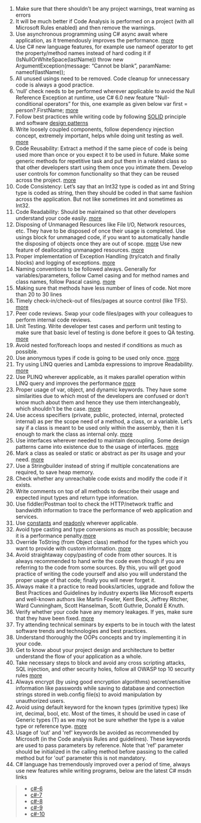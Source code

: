 1. Make sure that there shouldn’t be any project warnings, treat warning as errors
2. It will be much better if Code Analysis is performed on a project (with all Microsoft Rules enabled) and then remove the warnings.
3. Use asynchronous programming using C# async await where application, as it tremendously improves the performance. [more](https://docs.microsoft.com/en-us/dotnet/csharp/programming-guide/concepts/async/)
4. Use C# new language features, for example use nameof operator to get the property/method names instead of hard coding it
if (IsNullOrWhiteSpace(lastName))
throw new ArgumentException(message: “Cannot be blank”, paramName: nameof(lastName));
5. All unused usings need to be removed. Code cleanup for unnecessary code is always a good practice.
6. ‘null’ check needs to be performed wherever applicable to avoid the Null Reference Exception at runtime, use C# 6.0 new feature “Null-conditional operators” for this, one example as given below
var first = person?.FirstName;
[more](https://docs.microsoft.com/en-us/dotnet/csharp/whats-new/csharp-6)
7. Follow best practices while writing code by following [SOLID](https://www.c-sharpcorner.com/UploadFile/damubetha/solid-principles-in-C-Sharp/) principle and software [design patterns](https://www.dofactory.com/net/design-patterns)
8. Write loosely coupled components, follow dependency injection concept, extremely important, helps while doing unit testing as well. [more](https://www.dotnetcurry.com/software-gardening/1284/dependency-injection-solid-principles)
9. Code Reusability: Extract a method if the same piece of code is being used more than once or you expect it to be used in future. Make some generic methods for repetitive task and put them in a related class so that other developers start using them once you intimate them. Develop user controls for common functionality so that they can be reused across the project. [more](http://msdn.microsoft.com/en-us/library/office/aa140806(v=office.10).aspx)
10. Code Consistency: Let’s say that an Int32 type is coded as int and String type is coded as string, then they should be coded in that same fashion across the application. But not like sometimes int and sometimes as Int32.
11. Code Readability: Should be maintained so that other developers understand your code easily. [more](http://msdn.microsoft.com/en-IN/library/aa291591(v=vs.100).aspx)
12. Disposing of Unmanaged Resources like File I/O, Network resources, etc. They have to be disposed of once their usage is completed. Use usings block for unmanaged code, if you want to automatically handle the disposing of objects once they are out of scope. [more](http://msdn.microsoft.com/en-us/library/498928w2.aspx)
Use new feature of deallocating unmanaged resources. [more](https://docs.microsoft.com/en-us/dotnet/csharp/whats-new/csharp-8#using-declarations)
13. Proper implementation of Exception Handling (try/catch and finally blocks) and logging of exceptions. [more](http://msdn.microsoft.com/en-us/library/vstudio/ms229005(v=vs.100).aspx)
14. Naming conventions to be followed always. Generally for variables/parameters, follow Camel casing and for method names and class names, follow Pascal casing. [more](http://msdn.microsoft.com/en-us/library/ms229043.aspx)
15. Making sure that methods have less number of lines of code. Not more than 20 to 30 lines
16. Timely check-in/check-out of files/pages at source control (like TFS). [more](http://www.codeproject.com/Tips/593014/Steps-Check-in-Check-Out-Mechanism-for-TFS-To-avoi)
17. Peer code reviews. Swap your code files/pages with your colleagues to perform internal code reviews.
18. Unit Testing. Write developer test cases and perform unit testing to make sure that basic level of testing is done before it goes to QA testing. [more](https://msdn.microsoft.com/en-us/library/hh694602.aspx)
19. Avoid nested for/foreach loops and nested if conditions as much as possible.
20. Use anonymous types if code is going to be used only once. [more](http://msdn.microsoft.com/en-us/library/vstudio/bb397696.aspx)
21. Try using LINQ queries and Lambda expressions to improve Readability. [more](http://msdn.microsoft.com/en-us/library/bb308959.aspx)
22. Use PLINQ wherever applicable, as it makes parallel operation within LINQ query and improves the performance [more](https://docs.microsoft.com/en-us/dotnet/standard/parallel-programming/introduction-to-plinq)
23. Proper usage of var, object, and dynamic keywords. They have some similarities due to which most of the developers are confused or don’t know much about them and hence they use them interchangeably, which shouldn't be the case. [more](http://blogs.msdn.com/b/csharpfaq/archive/2010/01/25/what-is-the-difference-between-dynamic-and-object-keywords.aspx)
24. Use access specifiers (private, public, protected, internal, protected internal) as per the scope need of a method, a class, or a variable. Let’s say if a class is meant to be used only within the assembly, then it is enough to mark the class as internal only. [more](http://msdn.microsoft.com/en-us/library/kktasw36.aspx)
25. Use interfaces wherever needed to maintain decoupling. Some design patterns came into existence due to the usage of interfaces. [more](http://msdn.microsoft.com/en-IN/library/3b5b8ezk(v=vs.100).aspx)
26. Mark a class as sealed or static or abstract as per its usage and your need. [more](http://msdn.microsoft.com/en-us/library/ms173150(v=vs.100).aspx)
27. Use a Stringbuilder instead of string if multiple concatenations are required, to save heap memory.
28. Check whether any unreachable code exists and modify the code if it exists.
29. Write comments on top of all methods to describe their usage and expected input types and return type information.
30. Use fiddler/Postman tool to check the HTTP/network traffic and bandwidth information to trace the performance of web application and services.
31. Use [constants](http://msdn.microsoft.com/en-us/library/e6w8fe1b(v=vs.100).aspx) and [readonly](http://msdn.microsoft.com/en-us/library/acdd6hb7(v=vs.100).aspx) wherever applicable.
32. Avoid type casting and type conversions as much as possible; because it is a performance penalty.[more](http://msdn.microsoft.com/en-us/library/ms173105.aspx)
33. Override ToString (from Object class) method for the types which you want to provide with custom information. [more](http://msdn.microsoft.com/en-us/library/ms173154(v=vs.100).aspx)
34. Avoid straightaway copy/pasting of code from other sources. It is always recommended to hand write the code even though if you are referring to the code from some sources. By this, you will get good practice of writing the code yourself and also you will understand the proper usage of that code; finally you will never forget it.
35. Always make it a practice to read books/articles, upgrade and follow the Best Practices and Guidelines by industry experts like Microsoft experts and well-known authors like Martin Fowler, Kent Beck, Jeffrey Ritcher, Ward Cunningham, Scott Hanselman, Scott Guthrie, Donald E Knuth.
36. Verify whether your code have any memory leakages. If yes, make sure that they have been fixed. [more](http://blogs.msdn.com/b/davidklinems/archive/2005/11/16/493580.aspx)
37. Try attending technical seminars by experts to be in touch with the latest software trends and technologies and best practices.
38. Understand thoroughly the OOPs concepts and try implementing it in your code.
39. Get to know about your project design and architecture to better understand the flow of your application as a whole.
40. Take necessary steps to block and avoid any cross scripting attacks, SQL injection, and other security holes, follow all OWASP top 10 security rules [more](https://owasp.org/www-project-top-ten/)
41. Always encrypt (by using good encryption algorithms) secret/sensitive information like passwords while saving to database and connection strings stored in web.config file(s) to avoid manipulation by unauthorized users.
42. Avoid using default keyword for the known types (primitive types) like int, decimal, bool, etc. Most of the times, it should be used in case of Generic types (T) as we may not be sure whether the type is a value type or reference type. [more]( http://msdn.microsoft.com/en-us/library/xwth0h0d(v=vs.100).aspx)
43. Usage of ‘out' and 'ref' keywords be avoided as recommended by Microsoft (in the Code analysis Rules and guidelines). These keywords are used to pass parameters by reference. Note that 'ref' parameter should be initialized in the calling method before passing to the called method but for 'out' parameter this is not mandatory.
44. C# language has tremendously improved over a period of time, always use new features while writing programs, below are the latest C# msdn links
> - [c#-6](https://docs.microsoft.com/en-us/dotnet/csharp/whats-new/csharp-6)
> - [c#-7](https://docs.microsoft.com/en-us/dotnet/csharp/whats-new/csharp-7)
> - [c#-8](https://docs.microsoft.com/en-us/dotnet/csharp/whats-new/csharp-8)
> - [c#-9](https://docs.microsoft.com/en-us/dotnet/csharp/whats-new/csharp-9)
> - [c#-10](https://docs.microsoft.com/en-us/dotnet/csharp/whats-new/csharp-10)
